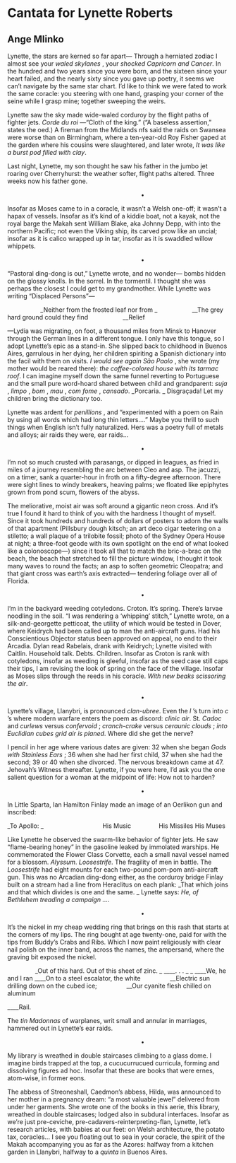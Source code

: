 # Cantata for Lynette Roberts
## Ange Mlinko
Lynette, the stars are kerned so far apart—
Through a herniated zodiac I almost see your _waled skylanes_ , your _shocked
Capricorn and Cancer_.
In the hundred and two years since you were born, and the sixteen since your
heart failed, and the nearly sixty since you gave up poetry, it seems we can’t
navigate by the same star chart.
I’d like to think we were fated to work the same coracle: you steering with
one hand, grasping your corner of the seine while I grasp mine; together
sweeping the weirs.

Lynette saw the sky made wide-waled corduroy by the flight paths of fighter
jets.
 _Corde du roi_ —“Cloth of the king.”
(“A baseless assertion,” states the oed.)
A fireman from the Midlands nfs said the raids on Swansea were worse than on
Birmingham, where a ten-year-old Roy Fisher gaped at the garden where his
cousins were slaughtered, and later wrote, _It was like a burst pod filled
with clay_.

Last night, Lynette, my son thought he saw his father in the jumbo jet roaring
over Cherryhurst: the weather softer, flight paths altered.
Three weeks now his father gone.

                                                                             •

Insofar as Moses came to in a coracle, it wasn’t a Welsh one-off; it wasn’t a
hapax of vessels.
Insofar as it’s kind of a kiddie boat, not a kayak, not the royal barge the
Makah sent William Blake, aka Johnny Depp, with into the northern Pacific; not
even the Viking ship, its carved prow like an uncial; insofar as it is calico
wrapped up in tar, insofar as it is swaddled willow whippets.

                                                                             •

“Pastoral ding-dong is out,” Lynette wrote, and no wonder— bombs hidden on the
glossy knolls.
In the sorrel.
In the tormentil.
I thought she was perhaps the closest I could get to my grandmother.
While Lynette was writing “Displaced Persons”—

                   _Neither from the frosted leaf nor from
_
                   __The grey hard ground could they find
                   __Relief

—Lydia was migrating, on foot, a thousand miles from Minsk to Hanover through
the German lines in a different tongue.
I only have this tongue, so I adopt Lynette’s epic as a stand-in.
She slipped back to childhood in Buenos Aires, garrulous in her dying, her
children spiriting a Spanish dictionary into the facil with them on visits.
 _I would see again São Paolo_ , she wrote (my mother would be reared there):
_the coffee-colored house with its tarmac roof_.
I can imagine myself down the same funnel reverting to Portuguese and the
small pure word-hoard shared between child and grandparent: _suja_ , _limpo_ ,
_bom_ , _mau_ , _com fome_ , _cansado_.
 _Porcaria.
_
Disgraçada!
Let my children bring the dictionary too.

Lynette was ardent for _penillions_ , and “experimented with a poem on Rain by
using all words which had long thin letters....”
Maybe you thrill to such things when English isn’t fully naturalized.
Hers was a poetry full of metals and alloys; air raids they were, ear raids...

                                                                             •

I’m not so much crusted with parasangs, or dipped in leagues, as fried in
miles of a journey resembling the arc between Cleo and asp.
The jacuzzi, on a timer, sank a quarter-hour in froth on a fifty-degree
afternoon.
There were sight lines to windy breakers, heaving palms; we floated like
epiphytes grown from pond scum, flowers of the abyss.

The meliorative, moist air was soft around a gigantic neon cross.
And it’s true I found it hard to think of you with the hardness I thought of
myself.
Since it took hundreds and hundreds of dollars of posters to adorn the walls
of that apartment
(Pillsbury dough kitsch; an art deco cigar teetering on a stiletto; a wall
plaque of a trilobite fossil; photo of the Sydney Opera House at night; a
three-foot geode with its own spotlight on the end of what looked like a
colonoscope—)
since it took all that to match the bric-a-brac on the beach, the beach that
stretched to fill the picture window,
I thought it took many waves to round the facts; an asp to soften geometric
Cleopatra; and that giant cross was earth’s axis extracted—
tendering foliage over all of Florida.

                                                                             •

I’m in the backyard weeding cotyledons.
Croton.
It’s spring.
There’s larvae noodling in the soil.
“I was rendering a ‘whipping’ stitch,” Lynette wrote, on a silk-and-georgette
petticoat, the utility of which would be tested in Dover, where Keidrych had
been called up to man the anti-aircraft guns.
Had his Conscientious Objector status been approved on appeal, no end to their
Arcadia.
Dylan read Rabelais, drank with Keidrych; Lynette visited with Caitlin.
Household talk.
Debts.
Children.
Insofar as Croton is rank with cotyledons, insofar as weeding is gleeful,
insofar as the seed case still caps their tips, I am revising the look of
spring on the face of the village.
Insofar as Moses slips through the reeds in his coracle.
 _With new beaks scissoring the air_.

                                                                             •

Lynette’s village, Llanybri, is pronounced _clan-ubree_.
Even the _l_ ’s turn into _c_ ’s where modern warfare enters the poem as
discord: _clinic air_.
St. _Cadoc_ and _curlews_ versus _confervoid_ ; _cranch-crake_ versus
_ceraunic_ _clouds_ ; _into Euclidian cubes grid air is planed_.
Where did she get the nerve?

I pencil in her age where various dates are given: 32 when she began _Gods
with Stainless Ears_ ; 36 when she had her first child, 37 when she had the
second; 39 or 40 when she divorced.
The nervous breakdown came at 47.
Jehovah’s Witness thereafter.
Lynette, if you were here, I’d ask you the one salient question for a woman at
the midpoint of life:
How not to harden?

                                                                             •

In Little Sparta, Ian Hamilton Finlay made an image of an Oerlikon gun and
inscribed:

 _To Apollo:
_
                                 His Music                His Missiles
His Muses

Like Lynette he observed the swarm-like behavior of fighter jets.
He saw “flame-bearing honey” in the gasoline leaked by immolated warships.
He commemorated the Flower Class Corvette, each a small naval vessel named for
a blossom.
_Alyssum_.
 _Loosestrife_.
The fragility of men in battle.
The _Loosestrife_ had eight mounts for each two-pound pom-pom anti-aircraft
gun.
This was no Arcadian ding-dong either, as the corduroy bridge Finlay built on
a stream had a line from Heraclitus on each plank:
 _That which joins and that which divides is one and the same.
_
Lynette says: _He, of Bethlehem treading a campaign_ _...._

                                                                             •

It’s the nickel in my cheap wedding ring that brings on this rash that starts
at the corners of my lips.
The ring bought at age twenty-one, paid for with the tips from Buddy’s Crabs
and Ribs.
Which I now paint religiously with clear nail polish on the inner band, across
the names, the ampersand, where the graving bit exposed the nickel.

                _Out of this hard. Out of this sheet of zinc.
_
 ____. . . _
_
 ____We, he and I ran
 ____On to a steel escalator, the white
                __Electric sun drilling down on the cubed ice;
                __Our cyanite flesh chilled on aluminum

 ____Rail.

The _tin Madonnas_ of warplanes, writ small and annular in marriages, hammered
out in Lynette’s ear raids.

                                                                             •

My library is wreathed in double staircases climbing to a glass dome.
I imagine birds trapped at the top, a cucucurrucued curricula, forming and
dissolving figures ad hoc.
Insofar that these are books that were ernes, atom-wise, in former eons.

The abbess of Streoneshall, Caedmon’s abbess, Hilda, was announced to her
mother in a pregnancy dream: “a most valuable jewel” delivered from under her
garments.
She wrote one of the books in this aerie, this library, wreathed in double
staircases; lodged also in subdural interfaces.
Insofar as we’re just pre-ceviche, pre-cadavers-reinterpreting-flan, Lynette,
let’s research articles, with babies at our feet: on Welsh architecture, the
potato tax, coracles...
I see you floating out to sea in your coracle, the spirit of the Makah
accompanying you as far as the Azores: halfway from a kitchen garden in
Llanybri, halfway to a _quinta_ in Buenos Aires.